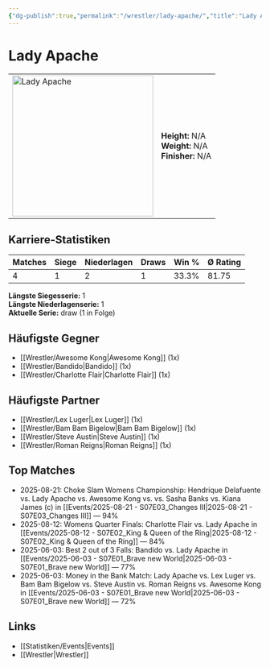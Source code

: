 ```yaml
---
{"dg-publish":true,"permalink":"/wrestler/lady-apache/","title":"Lady Apache","tags":["wrestler"],"noteIcon":""}
---
```



# Lady Apache

<table>
        <tr>
        <td><img src="https://github.com/CptSpaulding1980/choke-slam-wrestling/releases/download/images/Lady_Apache.png" width="280" alt="Lady Apache"></td>
        <td>
        <b>Height:</b> N/A<br>
        <b>Weight:</b> N/A<br>
        <b>Finisher:</b> N/A<br>
        </td>
        </tr>
        </table>
        
## Karriere-Statistiken

| Matches | Siege | Niederlagen | Draws | Win % | Ø Rating |
|---------|-------|-------------|-------|-------|-----------|
| 4 | 1 | 2 | 1 | 33.3% | 81.75 |

**Längste Siegesserie:** 1<br>**Längste Niederlagenserie:** 1<br>**Aktuelle Serie:** draw (1 in Folge)


## Häufigste Gegner
- [[Wrestler/Awesome Kong\|Awesome Kong]] (1x)
- [[Wrestler/Bandido\|Bandido]] (1x)
- [[Wrestler/Charlotte Flair\|Charlotte Flair]] (1x)

## Häufigste Partner
- [[Wrestler/Lex Luger\|Lex Luger]] (1x)
- [[Wrestler/Bam Bam Bigelow\|Bam Bam Bigelow]] (1x)
- [[Wrestler/Steve Austin\|Steve Austin]] (1x)
- [[Wrestler/Roman Reigns\|Roman Reigns]] (1x)

## Top Matches
- 2025-08-21: Choke Slam Womens Championship: Hendrique Delafuente vs. Lady Apache vs. Awesome Kong vs. vs. Sasha Banks vs. Kiana James (c) in [[Events/2025-08-21 - S07E03_Changes III\|2025-08-21 - S07E03_Changes III]] — 94%
- 2025-08-12: Womens Quarter Finals: Charlotte Flair vs. Lady Apache in [[Events/2025-08-12 - S07E02_King & Queen of the Ring\|2025-08-12 - S07E02_King & Queen of the Ring]] — 84%
- 2025-06-03: Best 2 out of 3 Falls: Bandido vs. Lady Apache in [[Events/2025-06-03 - S07E01_Brave new World\|2025-06-03 - S07E01_Brave new World]] — 77%
- 2025-06-03: Money in the Bank Match: Lady Apache vs. Lex Luger vs. Bam Bam Bigelow vs. Steve Austin vs. Roman Reigns vs. Awesome Kong in [[Events/2025-06-03 - S07E01_Brave new World\|2025-06-03 - S07E01_Brave new World]] — 72%

## Links
- [[Statistiken/Events\|Events]]
- [[Wrestler\|Wrestler]]

